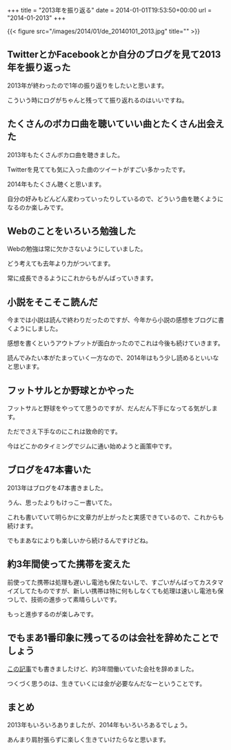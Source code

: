+++
title = "2013年を振り返る"
date = 2014-01-01T19:53:50+00:00
url = "2014-01-2013"
+++

{{< figure src="/images/2014/01/de_20140101_2013.jpg" title="" >}}

## TwitterとかFacebookとか自分のブログを見て2013年を振り返った

2013年が終わったので1年の振り返りをしたいと思います。
  
こういう時にログがちゃんと残ってて振り返れるのはいいですね。

## たくさんのボカロ曲を聴いていい曲とたくさん出会えた

2013年もたくさんボカロ曲を聴きました。
  
Twitterを見てても気に入った曲のツイートがすごい多かったです。
  
2014年もたくさん聴くと思います。
  
自分の好みもどんどん変わっていったりしているので、どういう曲を聴くようになるのか楽しみです。

## Webのことをいろいろ勉強した

Webの勉強は常に欠かさないようにしていました。
  
どう考えても去年より力がついてます。
  
常に成長できるようにこれからもがんばっていきます。

## 小説をそこそこ読んだ

今までは小説は読んで終わりだったのですが、今年から小説の感想をブログに書くようにしました。
  
感想を書くというアウトプットが面白かったのでこれは今後も続けていきます。
  
読んでみたい本がたまっていく一方なので、2014年はもう少し読めるといいなと思います。

## フットサルとか野球とかやった

フットサルと野球をやってて思うのですが、だんだん下手になってる気がします。
  
ただでさえ下手なのにこれは致命的です。
  
今はどこかのタイミングでジムに通い始めようと画策中です。

## ブログを47本書いた

2013年はブログを47本書きました。
  
うん、思ったよりもけっこー書いてた。
  
これも書いていて明らかに文章力が上がったと実感できているので、これからも続けます。
  
でもまあなによりも楽しいから続けるんですけどね。

## 約3年間使ってた携帯を変えた

前使ってた携帯は処理も遅いし電池も保たないしで、すごいがんばってカスタマイズしてたものですが、新しい携帯は特に何もしなくても処理は速いし電池も保つしで、技術の進歩って素晴らしいです。
  
もっと進歩するのが楽しみです。

## でもまあ1番印象に残ってるのは会社を辞めたことでしょう

[この記事](http://5000164.jp/2013-06-retire/ "休職して退職してやっとわかったこと")でも書きましたけど、約3年間働いていた会社を辞めました。
  
つくづく思うのは、生きていくには金が必要なんだなーということです。 

## まとめ

2013年もいろいろありましたが、2014年もいろいろあるでしょう。
  
あんまり肩肘張らずに楽しく生きていけたらなと思います。